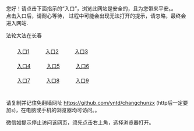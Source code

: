 您好！请点击下面指示的“入口”，浏览此网站是安全的，且为您带来平安。。 <br/>
点击入口后，请耐心等待， 过程中可能会出现无法打开的提示，请忽略，最终会进入网站. </br>

法轮大法在长春<br/>
<div style="padding:10px"><a style="margin:20px" target="_blank" href="https://d3vecs7z02ynss.cloudfront.net/2Qpsp?ramkl" id="ccLink1" rel="nofollow">入口1</a> <a target="_blank" style="margin:20px" href="https://d3eufuwbwcphc2.cloudfront.net/2Qpsp?komdgkt" id="ccLink2" rel="nofollow">入口2</a> <a style="margin:20px" target="_blank" href="https://d2w72lqza16w24.cloudfront.net/2Qpsp?pdsqcqup" id="ccLink3" rel="nofollow">入口3</a></div>

<div style="padding:10px" ><a style="margin:20px" target="_blank" href="https://d3vecs7z02ynss.cloudfront.net/2Qpsp?ramkl" id="ccLink4" rel="nofollow">入口4</a> <a style="margin:20px" href="https://d3eufuwbwcphc2.cloudfront.net/2Qpsp?komdgkt" target="_blank" id="ccLink5" rel="nofollow">入口5</a> <a style="margin:20px" href="https://d2w72lqza16w24.cloudfront.net/2Qpsp?pdsqcqup" target="_blank" id="ccLink6" rel="nofollow">入口6</a></div>

<div style="padding:10px"><a style="margin:20px" target="_blank" href="https://d3vecs7z02ynss.cloudfront.net/2Qpsp?ramkl" id="ccLink7" rel="nofollow">入口7</a> <a style="margin:20px" href="https://d3eufuwbwcphc2.cloudfront.net/2Qpsp?komdgkt" target="_blank" id="ccLink8" rel="nofollow">入口8</a> <a style="margin:20px" target="_blank" href="https://d2w72lqza16w24.cloudfront.net/2Qpsp?pdsqcqup" id="ccLink9" rel="nofollow">入口9</a></div>

<br/>



请复制并记住免翻墙网址 https://github.com/yntd/changchunzx (http后一定要加s)，在电脑或手机的浏览器均可访问。。<br/>

微信如提示停止访问该网页，须先点击右上角，选择浏览器打开。
